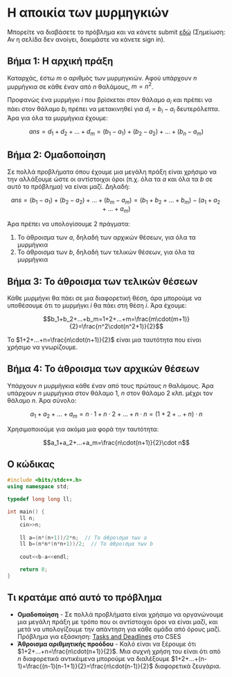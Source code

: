 # Η αποικία των μυρμηγκιών
Μπορείτε να διαβάσετε το πρόβλημα και να κάνετε submit [εδώ](https://www.hackerrank.com/contests/basic-programming/challenges/the-colony) (Σημείωση: Αν η σελίδα δεν ανοίγει, δοκιμάστε να κάνετε sign in).

## Βήμα 1: Η αρχική πράξη
Καταρχάς, έστω $m$ ο αριθμός των μυρμηγκιών. Αφού υπάρχουν $n$ μυρμήγκια σε κάθε έναν από $n$ θαλάμους, $m=n^2$.

Προφανώς ένα μυρμήγκι $i$ που βρίσκεται στον θάλαμο $a_i$ και πρέπει να πάει στον θάλαμο $b_i$ πρέπει να μετακινηθεί για $d_i=b_i-a_i$ δευτερόλεπτα. Άρα για όλα τα μυρμήγκια έχουμε:
```math
ans=d_1+d_2+...+d_m=(b_1-a_1)+(b_2-a_2)+...+(b_n-a_m)
```

## Βήμα 2: Ομαδοποίηση
Σε πολλά προβλήματα όπου έχουμε μια μεγάλη πράξη είναι χρήσιμο να την αλλάξουμε ώστε οι αντίστοιχοι όροι (π.χ. όλα τα $a$ και όλα τα $b$ σε αυτό το πρόβλημα) να είναι μαζί. Δηλαδή: 
```math
ans=(b_1-a_1)+(b_2-a_2)+...+(b_m-a_m)=(b_1+b_2+...+b_m)-(a_1+a_2+...+a_m)
```

Άρα πρέπει να υπολογίσουμε 2 πράγματα:
1. Το άθροισμα των $a$, δηλαδή των αρχικών θέσεων, για όλα τα μυρμήγκια
2. Το άθροισμα των $b$, δηλαδή των τελικών θέσεων, για όλα τα μυρμήγκια

## Βήμα 3: Το άθροισμα των τελικών θέσεων
Κάθε μυρμήγκι θα πάει σε μια διαφορετική θέση, άρα μπορούμε να υποθέσουμε ότι το μυρμήγκι $i$ θα πάει στη θέση $i$. Άρα έχουμε:
```math
b_1+b_2+...+b_m=1+2+...+m=\frac{m\cdot(m+1)}{2}=\frac{n^2\cdot(n^2+1)}{2}
```

Το $1+2+...+n=\frac{n\cdot(n+1)}{2}$ είναι μια ταυτότητα που είναι χρήσιμο να γνωρίζουμε.

## Βήμα 4: Το άθροισμα των αρχικών θέσεων
Υπάρχουν $n$ μυρμήγκια κάθε έναν από τους πρώτους $n$ θαλάμους. Άρα υπάρχουν $n$ μυρμήγκια στον θάλαμο $1$, $n$ στον θάλαμο $2$ κλπ. μέχρι τον θάλαμο $n$. Άρα σύνολο:
```math
a_1+a_2+...+a_m=n\cdot1+n\cdot2+...+n\cdot n=(1+2+..+n)\cdot n
```

Χρησιμοποιούμε για ακόμα μια φορά την ταυτότητα:
```math
a_1+a_2+...+a_m=\frac{n\cdot(n+1)}{2}\cdot n
```

## Ο κώδικας
```cpp
#include <bits/stdc++.h>
using namespace std;

typedef long long ll;

int main() {
    ll n;
    cin>>n;
    
    ll a=(n*(n+1))/2*n;  // Το άθροισμα των a
    ll b=(n*n*(n*n+1))/2;  // Το άθροισμα των b
    
    cout<<b-a<<endl;

    return 0;
}
```

## Τι κρατάμε από αυτό το πρόβλημα
- **Ομαδοποίηση** - Σε πολλά προβλήματα είναι χρήσιμο να οργανώνουμε μια μεγάλη πράξη με τρόπο που οι αντίστοιχοι όροι να είναι μαζί, και μετά να υπολογίζουμε την απάντηση για κάθε ομάδα από όρους μαζί.\
  Πρόβλημα για εξάσκηση: [Tasks and Deadlines](https://cses.fi/problemset/task/1630) στο CSES
- **Άθροισμα αριθμητικής προόδου** - Καλό είναι να ξέρουμε ότι $1+2+...+n=\frac{n\cdot(n+1)}{2}$. Μια συχνή χρήση του είναι ότι από $n$ διαφορετικά αντικέιμενα μπορούμε να διαλέξουμε $1+2+...+(n-1)=\frac{(n-1)(n-1+1)}{2}=\frac{n\cdot(n-1)}{2}$ διαφορετικά ζευγάρια.

